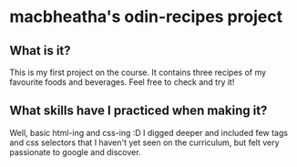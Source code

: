 # macbheatha's odin-recipes project

## What is it?
This is my first project on the course. It contains three recipes of my favourite foods and beverages. Feel free to check and try it!

## What skills have I practiced when making it?
Well, basic html-ing and css-ing :D
I digged deeper and included few tags and css selectors that I haven't yet seen on the curriculum, but felt very passionate to google and discover.